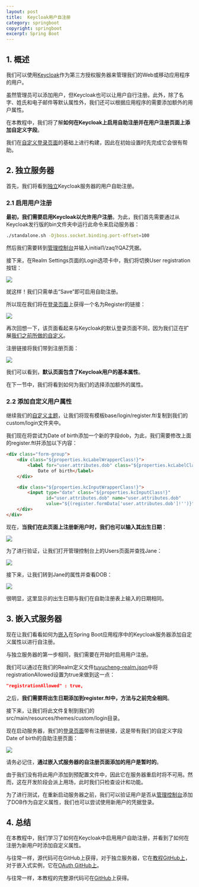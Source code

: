 ```yaml
---
layout: post
title:  Keycloak用户自注册
category: springboot
copyright: springboot
excerpt: Spring Boot
---
```


## 1. 概述

我们可以使用[Keycloak](https://www.keycloak.org/)作为第三方授权服务器来管理我们的Web或移动应用程序的用户。

虽然管理员可以添加用户，但Keycloak也可以让用户自行注册。此外，除了名字、姓氏和电子邮件等默认属性外，我们还可以根据应用程序的需要添加额外的用户属性。

在本教程中，我们将了解**如何在Keycloak上启用自助注册并在用户注册页面上添加自定义字段**。

我们在[自定义登录页面]()的基础上进行构建，因此在初始设置时先完成它会很有帮助。

## 2. 独立服务器

首先，我们将看到[独立]()Keycloak服务器的用户自助注册。

### 2.1 启用用户注册

**最初，我们需要启用Keycloak以允许用户注册**。为此，我们首先需要通过从Keycloak发行版的bin文件夹中运行此命令来启动服务器：

```bash
./standalone.sh -Djboss.socket.binding.port-offset=100
```

然后我们需要转到[管理控制台](http://localhost:8080/admin)并输入initial1/zaq1!QAZ凭据。

接下来，在Realm Settings页面的Login选项卡中，我们将切换User registration按钮：

![](/assets/images/2023/springboot/keycloakuserregistration01.png)

就这样！我们只需单击“Save”即可启用自助注册。

所以现在我们将在[登录页面](http://localhost:8080/realms/SpringBootKeycloak/protocol/openid-connect/auth?response_type=code&client_id=login-app&scope=openid&redirect_uri=http://localhost:8081/)上获得一个名为Register的链接：

![](/assets/images/2023/springboot/keycloakuserregistration02.png)

再次回想一下，该页面看起来与Keycloak的默认登录页面不同，因为我们正在扩展[我们之前所做的自定义]()。

注册链接将我们带到注册页面：

![](/assets/images/2023/springboot/keycloakuserregistration03.png)

我们可以看到，**默认页面包含了Keycloak用户的基本属性**。

在下一节中，我们将看到如何为我们的选择添加额外的属性。

### 2.2 添加自定义用户属性

继续我们的[自定义主题]()，让我们将现有模板base/login/register.ftl复制到我们的custom/login文件夹中。

我们现在将尝试为Date of birth添加一个新的字段dob，为此，我们需要修改上面的register.ftl并添加以下内容：

```html
<div class="form-group">
    <div class="${properties.kcLabelWrapperClass!}">
        <label for="user.attributes.dob" class="${properties.kcLabelClass!}">
            Date of birth</label>
    </div>

    <div class="${properties.kcInputWrapperClass!}">
        <input type="date" class="${properties.kcInputClass!}"
               id="user.attributes.dob" name="user.attributes.dob"
               value="${(register.formData['user.attributes.dob']!'')}"/>
    </div>
</div>
```

现在，**当我们在此页面上注册新用户时，我们也可以输入其出生日期**：

![](/assets/images/2023/springboot/keycloakuserregistration04.png)

为了进行验证，让我们打开管理控制台上的Users页面并查找Jane：

![](/assets/images/2023/springboot/keycloakuserregistration05.png)

接下来，让我们转到Jane的属性并查看DOB：

![](/assets/images/2023/springboot/keycloakuserregistration06.png)

很明显，这里显示的出生日期与我们在自助注册表上输入的日期相同。

## 3. 嵌入式服务器

现在让我们看看如何为[嵌入]()在Spring Boot应用程序中的Keycloak服务器添加自定义属性以进行自注册。

与独立服务器的第一步相同，我们需要在开始时启用用户注册。

我们可以通过在我们的Realm定义文件[tuyucheng-realm.json]()中将registrationAllowed设置为true来做到这一点：

```json
"registrationAllowed" : true,
```

之后，**我们需要将出生日期添加到register.ftl中，方法与之前完全相同**。

接下来，让我们将此文件复制到我们的src/main/resources/themes/custom/login目录。

现在启动服务器，我们的[登录页面](http://localhost:8083/realms/baeldung/protocol/openid-connect/auth?response_type=code&client_id=jwtClient&scope=openid&redirect_uri=http://localhost:8084/)带有注册链接，这是带有我们的自定义字段Date of birth的自助注册页面：

![](/assets/images/2023/springboot/keycloakuserregistration07.png)

请务必记住，**通过嵌入式服务器的自注册页面添加的用户是暂时的**。

由于我们没有将此用户添加到预配置文件中，因此它在服务器重启时将不可用。然而，这在开发阶段会派上用场，此时我们只检查设计和功能。

为了进行测试，在重新启动服务器之前，我们可以验证用户是否从[管理控制台](http://localhost:8083/admin/master/console/)添加了DOB作为自定义属性，我们也可以尝试使用新用户的凭据登录。

## 4. 总结

在本教程中，我们学习了如何在Keycloak中启用用户自助注册，并看到了如何在注册为新用户时添加自定义属性。

与往常一样，源代码可在GitHub上获得，对于独立服务器，它在[教程GitHub上]()，对于嵌入式实例，它在[OAuth GitHub上]()。

与往常一样，本教程的完整源代码可在[GitHub](https://github.com/tuyucheng7/taketoday-tutorial4j/tree/master/spring-boot-modules/spring-boot-keycloak-1)上获得。